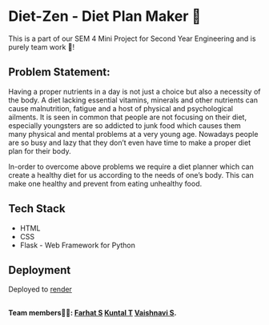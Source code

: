 # Diet-Zen - Diet Plan Maker 🍊

This is a part of our SEM 4 Mini Project for Second Year Engineering and is purely team work 🤝!

## Problem Statement:

Having a proper nutrients in a day is not just a choice but also a necessity of the body. A diet lacking essential vitamins, minerals and other nutrients can cause malnutrition, fatigue and a host of physical and psychological ailments. It is seen in common that people are not focusing on their diet, especially youngsters are so addicted to junk food which causes them many physical and mental problems at a very young age. Nowadays people are so busy and lazy that they don’t even have time to make a proper diet plan for their body.

In-order to overcome above problems we require a diet planner which can create a healthy diet for us according to the needs of one’s body. This can make one healthy and prevent from eating unhealthy food. 

## Tech Stack
* HTML
* CSS
* Flask - Web Framework for Python

## Deployment
Deployed to [render](https://diet-zen.onrender.com/)

## 

#### Team members🦸🏼: [Farhat S](https://github.com/Faruu18) [Kuntal T](https://github.com/Kuntalthakur01) [Vaishnavi S](https://github.com/Vaishnavi0805).

